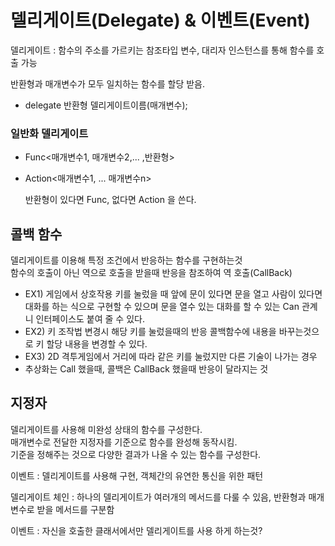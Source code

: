 # 델리게이트(Delegate) & 이벤트(Event)

델리게이트 : 함수의 주소를 가르키는 참조타입 변수, 대리자 인스턴스를 통해 함수를 호출 가능

반환형과 매개변수가 모두 일치하는 함수를 할당 받음.

- delegate 반환형 델리게이트이름(매개변수);

### 일반화 델리게이트
- Func<매개변수1, 매개변수2,... ,반환형>
- Action<매개변수1, ... 매개변수n>
  
  반환형이 있다면 Func, 없다면 Action 을 쓴다.

## 콜백 함수
델리게이트를 이용해 특정 조건에서 반응하는 함수를 구현하는것  
함수의 호출이 아닌 역으로 호출을 받을때 반응을 참조하여 역 호출(CallBack)

- EX1) 게임에서 상호작용 키를 눌렀을 때 앞에 문이 있다면  문을 열고 사람이 있다면 대화를 하는 식으로 구현할 수 있으며 문을 열수 있는 대화를 할 수 있는 Can 관계니 인터페이스도 붙여 줄 수 있다.
- EX2) 키 조작법 변경시 해당 키를 눌렀을때의 반응 콜백함수에 내용을 바꾸는것으로 키 할당 내용을 변경할 수 있다.
- EX3) 2D 격투게임에서 거리에 따라 같은 키를 눌렀지만 다른 기술이 나가는 경우
- 추상화는  Call 했을때, 콜백은 CallBack 했을때 반응이 달라지는 것 

## 지정자
델리게이트를 사용해 미완성 상태의 함수를 구성한다.  
매개변수로 전달한 지정자를 기준으로 함수를 완성해 동작시킴.  
기준을 정해주는 것으로 다양한 결과가 나올 수 있는 함수를 구성한다.





이벤트 : 델리게이트를 사용해 구현, 객체간의 유연한 통신을 위한 패턴

델리게이트 체인 : 하나의 델리게이트가 여러개의 메서드를 다룰 수 있음, 반환형과 매개변수로 받을 메서드를 구분함

이벤트 : 자신을 호출한 클래서에서만 델리게이트를 사용 하게 하는것?
